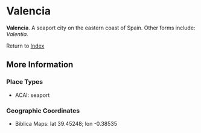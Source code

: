 # Valencia
**Valencia**. 
A seaport city on the eastern coast of Spain. 
Other forms include: 
*Valentia*. 








Return to [Index](00-Index.md)

## More Information

### Place Types

* ACAI: seaport



### Geographic Coordinates

* Biblica Maps: lat 39.45248; lon -0.38535





